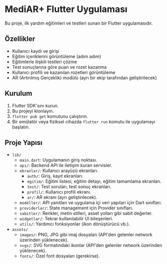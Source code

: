 # MediAR+ Flutter Uygulaması

Bu proje, ilk yardım eğitimleri ve testleri sunan bir Flutter uygulamasıdır.

## Özellikler
- Kullanıcı kaydı ve girişi
- Eğitim içeriklerini görüntüleme (adım adım)
- Eğitimlerle ilişkili testleri çözme
- Test sonuçlarına göre puan ve rozet kazanma
- Kullanıcı profili ve kazanılan rozetleri görüntüleme
- AR (Artırılmış Gerçeklik) modülü (ayrı bir ekip tarafından geliştirilecek)

## Kurulum
1. Flutter SDK'sını kurun.
2. Bu projeyi klonlayın.
3. `flutter pub get` komutunu çalıştırın.
4. Bir emülatör veya fiziksel cihazda `flutter run` komutu ile uygulamayı başlatın.

## Proje Yapısı
- `lib/`
  - `main.dart`: Uygulamanın giriş noktası.
  - `api/`: Backend API ile iletişim kuran servisler.
  - `ekranlar/`: Kullanıcı arayüzü ekranları.
    - `auth/`: Giriş, kayıt ekranları.
    - `egitim/`: Eğitim listesi, eğitim detayı, eğitim tamamlama ekranları.
    - `test/`: Test soruları, test sonuç ekranları.
    - `profil/`: Kullanıcı profili ekranı.
    - `ar/`: AR ekranı (ayrı geliştirilecek).
  - `modeller/`: API yanıtları ve uygulama içi veri yapıları için Dart sınıfları.
  - `providerlar/`: State management için Provider sınıfları.
  - `sabitler/`: Renkler, metin stilleri, asset yolları gibi sabit değerler.
  - `widgetlar/`: Tekrar kullanılabilir UI bileşenleri.
  - `utils/`: Yardımcı fonksiyonlar (ikon dönüştürücü vb.).
- `assets/`
  - `images/`: PNG, JPG gibi imaj dosyaları (API'den gelenler network üzerinden yüklenecek).
  - `svgs/`: SVG formatındaki ikonlar (API'den gelenler network üzerinden yüklenecek).
  - `fonts/`: Özel font dosyaları (gerekirse).
